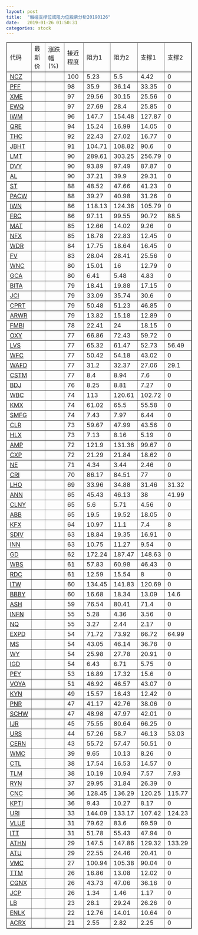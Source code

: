 ```yaml
---
layout: post
title:  "触碰支撑位或阻力位股票分析20190126"
date:   2019-01-26 01:50:31
categories: stock
---
```

<script type="text/javascript">
var stockList = []
stockList.push('gb_ncz');
stockList.push('gb_pff');
stockList.push('gb_xme');
stockList.push('gb_ewq');
stockList.push('gb_iwm');
stockList.push('gb_qre');
stockList.push('gb_thc');
stockList.push('gb_jbht');
stockList.push('gb_lmt');
stockList.push('gb_dvy');
stockList.push('gb_al');
stockList.push('gb_st');
stockList.push('gb_pacw');
stockList.push('gb_iwn');
stockList.push('gb_frc');
stockList.push('gb_mat');
stockList.push('gb_nfx');
stockList.push('gb_wdr');
stockList.push('gb_fv');
stockList.push('gb_wnc');
stockList.push('gb_gca');
stockList.push('gb_bita');
stockList.push('gb_jci');
stockList.push('gb_cprt');
stockList.push('gb_arwr');
stockList.push('gb_fmbi');
stockList.push('gb_oxy');
stockList.push('gb_lvs');
stockList.push('gb_wfc');
stockList.push('gb_wafd');
stockList.push('gb_cstm');
stockList.push('gb_bdj');
stockList.push('gb_wbc');
stockList.push('gb_kmx');
stockList.push('gb_smfg');
stockList.push('gb_clr');
stockList.push('gb_hlx');
stockList.push('gb_amp');
stockList.push('gb_cxp');
stockList.push('gb_ne');
stockList.push('gb_cri');
stockList.push('gb_lho');
stockList.push('gb_ann');
stockList.push('gb_clny');
stockList.push('gb_abb');
stockList.push('gb_kfx');
stockList.push('gb_sdiv');
stockList.push('gb_inn');
stockList.push('gb_gd');
stockList.push('gb_wbs');
stockList.push('gb_rdc');
stockList.push('gb_itw');
stockList.push('gb_bbby');
stockList.push('gb_ash');
stockList.push('gb_infn');
stockList.push('gb_nq');
stockList.push('gb_expd');
stockList.push('gb_ms');
stockList.push('gb_wy');
stockList.push('gb_igd');
stockList.push('gb_pey');
stockList.push('gb_voya');
stockList.push('gb_kyn');
stockList.push('gb_pnr');
stockList.push('gb_schw');
stockList.push('gb_ijr');
stockList.push('gb_urs');
stockList.push('gb_cern');
stockList.push('gb_wmc');
stockList.push('gb_ctl');
stockList.push('gb_tlm');
stockList.push('gb_ryn');
stockList.push('gb_cnc');
stockList.push('gb_kpti');
stockList.push('gb_uri');
stockList.push('gb_vlue');
stockList.push('gb_itt');
stockList.push('gb_athn');
stockList.push('gb_atu');
stockList.push('gb_vmc');
stockList.push('gb_ttm');
stockList.push('gb_cgnx');
stockList.push('gb_jcp');
stockList.push('gb_lb');
stockList.push('gb_enlk');
stockList.push('gb_acrx');
</script>
<table border="1">
 <tr>
 <td>代码</td>
 <td>最新价</td>
 <td>涨跌幅(%)</td>
 <td>接近程度</td>
 <td>阻力1</td>
 <td>阻力2</td>
 <td>支撑1</td>
 <td>支撑2</td>
</tr>
  <tr id="ncz" class="red">
  <td><a href="http://stock.finance.sina.com.cn/usstock/quotes/NCZ.html" target="_blank">NCZ</a></td><td></td><td></td><td>100</td><td>5.23</td><td>5.5</td><td>4.42</td><td>0</td></tr>
  <tr id="pff" class="red">
  <td><a href="http://stock.finance.sina.com.cn/usstock/quotes/PFF.html" target="_blank">PFF</a></td><td></td><td></td><td>98</td><td>35.9</td><td>36.14</td><td>33.35</td><td>0</td></tr>
  <tr id="xme" class="red">
  <td><a href="http://stock.finance.sina.com.cn/usstock/quotes/XME.html" target="_blank">XME</a></td><td></td><td></td><td>97</td><td>29.56</td><td>30.15</td><td>25.56</td><td>0</td></tr>
  <tr id="ewq" class="red">
  <td><a href="http://stock.finance.sina.com.cn/usstock/quotes/EWQ.html" target="_blank">EWQ</a></td><td></td><td></td><td>97</td><td>27.69</td><td>28.4</td><td>25.85</td><td>0</td></tr>
  <tr id="iwm" class="red">
  <td><a href="http://stock.finance.sina.com.cn/usstock/quotes/IWM.html" target="_blank">IWM</a></td><td></td><td></td><td>96</td><td>147.7</td><td>154.48</td><td>127.87</td><td>0</td></tr>
  <tr id="qre" class="red">
  <td><a href="http://stock.finance.sina.com.cn/usstock/quotes/QRE.html" target="_blank">QRE</a></td><td></td><td></td><td>94</td><td>15.24</td><td>16.99</td><td>14.05</td><td>0</td></tr>
  <tr id="thc" class="red">
  <td><a href="http://stock.finance.sina.com.cn/usstock/quotes/THC.html" target="_blank">THC</a></td><td></td><td></td><td>92</td><td>22.43</td><td>27.02</td><td>16.77</td><td>0</td></tr>
  <tr id="jbht" class="red">
  <td><a href="http://stock.finance.sina.com.cn/usstock/quotes/JBHT.html" target="_blank">JBHT</a></td><td></td><td></td><td>91</td><td>104.71</td><td>108.82</td><td>90.6</td><td>0</td></tr>
  <tr id="lmt" class="red">
  <td><a href="http://stock.finance.sina.com.cn/usstock/quotes/LMT.html" target="_blank">LMT</a></td><td></td><td></td><td>90</td><td>289.61</td><td>303.25</td><td>256.79</td><td>0</td></tr>
  <tr id="dvy" class="red">
  <td><a href="http://stock.finance.sina.com.cn/usstock/quotes/DVY.html" target="_blank">DVY</a></td><td></td><td></td><td>90</td><td>93.89</td><td>97.49</td><td>87.87</td><td>0</td></tr>
  <tr id="al" class="red">
  <td><a href="http://stock.finance.sina.com.cn/usstock/quotes/AL.html" target="_blank">AL</a></td><td></td><td></td><td>90</td><td>37.21</td><td>39.9</td><td>29.31</td><td>0</td></tr>
  <tr id="st" class="red">
  <td><a href="http://stock.finance.sina.com.cn/usstock/quotes/ST.html" target="_blank">ST</a></td><td></td><td></td><td>88</td><td>48.52</td><td>47.66</td><td>41.23</td><td>0</td></tr>
  <tr id="pacw" class="red">
  <td><a href="http://stock.finance.sina.com.cn/usstock/quotes/PACW.html" target="_blank">PACW</a></td><td></td><td></td><td>88</td><td>39.27</td><td>40.98</td><td>31.26</td><td>0</td></tr>
  <tr id="iwn" class="red">
  <td><a href="http://stock.finance.sina.com.cn/usstock/quotes/IWN.html" target="_blank">IWN</a></td><td></td><td></td><td>86</td><td>118.13</td><td>124.36</td><td>105.79</td><td>0</td></tr>
  <tr id="frc" class="green">
  <td><a href="http://stock.finance.sina.com.cn/usstock/quotes/FRC.html" target="_blank">FRC</a></td><td></td><td></td><td>86</td><td>97.11</td><td>99.55</td><td>90.72</td><td>88.5</td></tr>
  <tr id="mat" class="red">
  <td><a href="http://stock.finance.sina.com.cn/usstock/quotes/MAT.html" target="_blank">MAT</a></td><td></td><td></td><td>85</td><td>12.66</td><td>14.02</td><td>9.26</td><td>0</td></tr>
  <tr id="nfx" class="red">
  <td><a href="http://stock.finance.sina.com.cn/usstock/quotes/NFX.html" target="_blank">NFX</a></td><td></td><td></td><td>85</td><td>18.78</td><td>22.83</td><td>12.45</td><td>0</td></tr>
  <tr id="wdr" class="red">
  <td><a href="http://stock.finance.sina.com.cn/usstock/quotes/WDR.html" target="_blank">WDR</a></td><td></td><td></td><td>84</td><td>17.75</td><td>18.64</td><td>16.45</td><td>0</td></tr>
  <tr id="fv" class="red">
  <td><a href="http://stock.finance.sina.com.cn/usstock/quotes/FV.html" target="_blank">FV</a></td><td></td><td></td><td>83</td><td>28.04</td><td>28.41</td><td>25.56</td><td>0</td></tr>
  <tr id="wnc" class="red">
  <td><a href="http://stock.finance.sina.com.cn/usstock/quotes/WNC.html" target="_blank">WNC</a></td><td></td><td></td><td>80</td><td>15.01</td><td>16</td><td>12.79</td><td>0</td></tr>
  <tr id="gca" class="green">
  <td><a href="http://stock.finance.sina.com.cn/usstock/quotes/GCA.html" target="_blank">GCA</a></td><td></td><td></td><td>80</td><td>6.41</td><td>5.48</td><td>4.83</td><td>0</td></tr>
  <tr id="bita" class="red">
  <td><a href="http://stock.finance.sina.com.cn/usstock/quotes/BITA.html" target="_blank">BITA</a></td><td></td><td></td><td>79</td><td>18.41</td><td>19.88</td><td>17.15</td><td>0</td></tr>
  <tr id="jci" class="red">
  <td><a href="http://stock.finance.sina.com.cn/usstock/quotes/JCI.html" target="_blank">JCI</a></td><td></td><td></td><td>79</td><td>33.09</td><td>35.74</td><td>30.6</td><td>0</td></tr>
  <tr id="cprt" class="red">
  <td><a href="http://stock.finance.sina.com.cn/usstock/quotes/CPRT.html" target="_blank">CPRT</a></td><td></td><td></td><td>79</td><td>50.48</td><td>51.23</td><td>46.85</td><td>0</td></tr>
  <tr id="arwr" class="red">
  <td><a href="http://stock.finance.sina.com.cn/usstock/quotes/ARWR.html" target="_blank">ARWR</a></td><td></td><td></td><td>79</td><td>13.82</td><td>15.18</td><td>12.89</td><td>0</td></tr>
  <tr id="fmbi" class="red">
  <td><a href="http://stock.finance.sina.com.cn/usstock/quotes/FMBI.html" target="_blank">FMBI</a></td><td></td><td></td><td>78</td><td>22.41</td><td>24</td><td>18.15</td><td>0</td></tr>
  <tr id="oxy" class="red">
  <td><a href="http://stock.finance.sina.com.cn/usstock/quotes/OXY.html" target="_blank">OXY</a></td><td></td><td></td><td>77</td><td>66.86</td><td>72.43</td><td>59.72</td><td>0</td></tr>
  <tr id="lvs" class="green">
  <td><a href="http://stock.finance.sina.com.cn/usstock/quotes/LVS.html" target="_blank">LVS</a></td><td></td><td></td><td>77</td><td>65.32</td><td>61.47</td><td>52.73</td><td>56.49</td></tr>
  <tr id="wfc" class="red">
  <td><a href="http://stock.finance.sina.com.cn/usstock/quotes/WFC.html" target="_blank">WFC</a></td><td></td><td></td><td>77</td><td>50.42</td><td>54.18</td><td>43.02</td><td>0</td></tr>
  <tr id="wafd" class="green">
  <td><a href="http://stock.finance.sina.com.cn/usstock/quotes/WAFD.html" target="_blank">WAFD</a></td><td></td><td></td><td>77</td><td>31.2</td><td>32.37</td><td>27.06</td><td>29.1</td></tr>
  <tr id="cstm" class="red">
  <td><a href="http://stock.finance.sina.com.cn/usstock/quotes/CSTM.html" target="_blank">CSTM</a></td><td></td><td></td><td>77</td><td>8.4</td><td>8.94</td><td>7.6</td><td>0</td></tr>
  <tr id="bdj" class="green">
  <td><a href="http://stock.finance.sina.com.cn/usstock/quotes/BDJ.html" target="_blank">BDJ</a></td><td></td><td></td><td>76</td><td>8.25</td><td>8.81</td><td>7.27</td><td>0</td></tr>
  <tr id="wbc" class="red">
  <td><a href="http://stock.finance.sina.com.cn/usstock/quotes/WBC.html" target="_blank">WBC</a></td><td></td><td></td><td>74</td><td>113</td><td>120.61</td><td>102.72</td><td>0</td></tr>
  <tr id="kmx" class="red">
  <td><a href="http://stock.finance.sina.com.cn/usstock/quotes/KMX.html" target="_blank">KMX</a></td><td></td><td></td><td>74</td><td>61.02</td><td>65.5</td><td>55.58</td><td>0</td></tr>
  <tr id="smfg" class="red">
  <td><a href="http://stock.finance.sina.com.cn/usstock/quotes/SMFG.html" target="_blank">SMFG</a></td><td></td><td></td><td>74</td><td>7.43</td><td>7.97</td><td>6.44</td><td>0</td></tr>
  <tr id="clr" class="red">
  <td><a href="http://stock.finance.sina.com.cn/usstock/quotes/CLR.html" target="_blank">CLR</a></td><td></td><td></td><td>73</td><td>59.67</td><td>47.99</td><td>43.56</td><td>0</td></tr>
  <tr id="hlx" class="red">
  <td><a href="http://stock.finance.sina.com.cn/usstock/quotes/HLX.html" target="_blank">HLX</a></td><td></td><td></td><td>73</td><td>7.13</td><td>8.16</td><td>5.19</td><td>0</td></tr>
  <tr id="amp" class="red">
  <td><a href="http://stock.finance.sina.com.cn/usstock/quotes/AMP.html" target="_blank">AMP</a></td><td></td><td></td><td>72</td><td>121.9</td><td>131.36</td><td>99.67</td><td>0</td></tr>
  <tr id="cxp" class="red">
  <td><a href="http://stock.finance.sina.com.cn/usstock/quotes/CXP.html" target="_blank">CXP</a></td><td></td><td></td><td>72</td><td>21.29</td><td>21.84</td><td>18.62</td><td>0</td></tr>
  <tr id="ne" class="red">
  <td><a href="http://stock.finance.sina.com.cn/usstock/quotes/NE.html" target="_blank">NE</a></td><td></td><td></td><td>71</td><td>4.34</td><td>3.44</td><td>2.46</td><td>0</td></tr>
  <tr id="cri" class="red">
  <td><a href="http://stock.finance.sina.com.cn/usstock/quotes/CRI.html" target="_blank">CRI</a></td><td></td><td></td><td>70</td><td>86.17</td><td>84.51</td><td>77</td><td>0</td></tr>
  <tr id="lho" class="green">
  <td><a href="http://stock.finance.sina.com.cn/usstock/quotes/LHO.html" target="_blank">LHO</a></td><td></td><td></td><td>69</td><td>33.96</td><td>34.88</td><td>31.46</td><td>31.32</td></tr>
  <tr id="ann" class="red">
  <td><a href="http://stock.finance.sina.com.cn/usstock/quotes/ANN.html" target="_blank">ANN</a></td><td></td><td></td><td>65</td><td>45.43</td><td>46.13</td><td>38</td><td>41.99</td></tr>
  <tr id="clny" class="green">
  <td><a href="http://stock.finance.sina.com.cn/usstock/quotes/CLNY.html" target="_blank">CLNY</a></td><td></td><td></td><td>65</td><td>5.6</td><td>5.71</td><td>4.56</td><td>0</td></tr>
  <tr id="abb" class="red">
  <td><a href="http://stock.finance.sina.com.cn/usstock/quotes/ABB.html" target="_blank">ABB</a></td><td></td><td></td><td>65</td><td>19.5</td><td>19.52</td><td>18.05</td><td>0</td></tr>
  <tr id="kfx" class="green">
  <td><a href="http://stock.finance.sina.com.cn/usstock/quotes/KFX.html" target="_blank">KFX</a></td><td></td><td></td><td>64</td><td>10.97</td><td>11.1</td><td>7.4</td><td>8</td></tr>
  <tr id="sdiv" class="green">
  <td><a href="http://stock.finance.sina.com.cn/usstock/quotes/SDIV.html" target="_blank">SDIV</a></td><td></td><td></td><td>63</td><td>18.84</td><td>19.35</td><td>16.91</td><td>0</td></tr>
  <tr id="inn" class="red">
  <td><a href="http://stock.finance.sina.com.cn/usstock/quotes/INN.html" target="_blank">INN</a></td><td></td><td></td><td>63</td><td>10.75</td><td>11.27</td><td>9.54</td><td>0</td></tr>
  <tr id="gd" class="red">
  <td><a href="http://stock.finance.sina.com.cn/usstock/quotes/GD.html" target="_blank">GD</a></td><td></td><td></td><td>62</td><td>172.24</td><td>187.47</td><td>148.63</td><td>0</td></tr>
  <tr id="wbs" class="red">
  <td><a href="http://stock.finance.sina.com.cn/usstock/quotes/WBS.html" target="_blank">WBS</a></td><td></td><td></td><td>61</td><td>57.83</td><td>60.98</td><td>46.43</td><td>0</td></tr>
  <tr id="rdc" class="red">
  <td><a href="http://stock.finance.sina.com.cn/usstock/quotes/RDC.html" target="_blank">RDC</a></td><td></td><td></td><td>61</td><td>12.59</td><td>15.54</td><td>8</td><td>0</td></tr>
  <tr id="itw" class="red">
  <td><a href="http://stock.finance.sina.com.cn/usstock/quotes/ITW.html" target="_blank">ITW</a></td><td></td><td></td><td>60</td><td>134.45</td><td>141.83</td><td>120.69</td><td>0</td></tr>
  <tr id="bbby" class="green">
  <td><a href="http://stock.finance.sina.com.cn/usstock/quotes/BBBY.html" target="_blank">BBBY</a></td><td></td><td></td><td>60</td><td>16.68</td><td>18.34</td><td>13.09</td><td>14.6</td></tr>
  <tr id="ash" class="red">
  <td><a href="http://stock.finance.sina.com.cn/usstock/quotes/ASH.html" target="_blank">ASH</a></td><td></td><td></td><td>59</td><td>76.54</td><td>80.41</td><td>71.4</td><td>0</td></tr>
  <tr id="infn" class="green">
  <td><a href="http://stock.finance.sina.com.cn/usstock/quotes/INFN.html" target="_blank">INFN</a></td><td></td><td></td><td>55</td><td>5.28</td><td>4.36</td><td>3.56</td><td>0</td></tr>
  <tr id="nq" class="green">
  <td><a href="http://stock.finance.sina.com.cn/usstock/quotes/NQ.html" target="_blank">NQ</a></td><td></td><td></td><td>55</td><td>3.27</td><td>2.44</td><td>2.17</td><td>0</td></tr>
  <tr id="expd" class="green">
  <td><a href="http://stock.finance.sina.com.cn/usstock/quotes/EXPD.html" target="_blank">EXPD</a></td><td></td><td></td><td>54</td><td>71.72</td><td>73.92</td><td>66.72</td><td>64.99</td></tr>
  <tr id="ms" class="red">
  <td><a href="http://stock.finance.sina.com.cn/usstock/quotes/MS.html" target="_blank">MS</a></td><td></td><td></td><td>54</td><td>43.05</td><td>46.14</td><td>36.78</td><td>0</td></tr>
  <tr id="wy" class="red">
  <td><a href="http://stock.finance.sina.com.cn/usstock/quotes/WY.html" target="_blank">WY</a></td><td></td><td></td><td>54</td><td>25.98</td><td>27.78</td><td>20.91</td><td>0</td></tr>
  <tr id="igd" class="red">
  <td><a href="http://stock.finance.sina.com.cn/usstock/quotes/IGD.html" target="_blank">IGD</a></td><td></td><td></td><td>54</td><td>6.43</td><td>6.71</td><td>5.75</td><td>0</td></tr>
  <tr id="pey" class="red">
  <td><a href="http://stock.finance.sina.com.cn/usstock/quotes/PEY.html" target="_blank">PEY</a></td><td></td><td></td><td>53</td><td>16.89</td><td>17.32</td><td>15.6</td><td>0</td></tr>
  <tr id="voya" class="green">
  <td><a href="http://stock.finance.sina.com.cn/usstock/quotes/VOYA.html" target="_blank">VOYA</a></td><td></td><td></td><td>51</td><td>46.92</td><td>46.57</td><td>43.07</td><td>0</td></tr>
  <tr id="kyn" class="red">
  <td><a href="http://stock.finance.sina.com.cn/usstock/quotes/KYN.html" target="_blank">KYN</a></td><td></td><td></td><td>49</td><td>15.57</td><td>16.43</td><td>12.42</td><td>0</td></tr>
  <tr id="pnr" class="red">
  <td><a href="http://stock.finance.sina.com.cn/usstock/quotes/PNR.html" target="_blank">PNR</a></td><td></td><td></td><td>47</td><td>41.17</td><td>42.76</td><td>38.06</td><td>0</td></tr>
  <tr id="schw" class="red">
  <td><a href="http://stock.finance.sina.com.cn/usstock/quotes/SCHW.html" target="_blank">SCHW</a></td><td></td><td></td><td>47</td><td>48.98</td><td>47.97</td><td>42.01</td><td>0</td></tr>
  <tr id="ijr" class="green">
  <td><a href="http://stock.finance.sina.com.cn/usstock/quotes/IJR.html" target="_blank">IJR</a></td><td></td><td></td><td>45</td><td>75.55</td><td>80.64</td><td>66.25</td><td>0</td></tr>
  <tr id="urs" class="green">
  <td><a href="http://stock.finance.sina.com.cn/usstock/quotes/URS.html" target="_blank">URS</a></td><td></td><td></td><td>44</td><td>57.26</td><td>58.7</td><td>46.13</td><td>53.03</td></tr>
  <tr id="cern" class="red">
  <td><a href="http://stock.finance.sina.com.cn/usstock/quotes/CERN.html" target="_blank">CERN</a></td><td></td><td></td><td>43</td><td>55.72</td><td>57.47</td><td>50.51</td><td>0</td></tr>
  <tr id="wmc" class="red">
  <td><a href="http://stock.finance.sina.com.cn/usstock/quotes/WMC.html" target="_blank">WMC</a></td><td></td><td></td><td>39</td><td>9.65</td><td>10.13</td><td>8.26</td><td>0</td></tr>
  <tr id="ctl" class="green">
  <td><a href="http://stock.finance.sina.com.cn/usstock/quotes/CTL.html" target="_blank">CTL</a></td><td></td><td></td><td>38</td><td>17.54</td><td>16.53</td><td>14.57</td><td>0</td></tr>
  <tr id="tlm" class="green">
  <td><a href="http://stock.finance.sina.com.cn/usstock/quotes/TLM.html" target="_blank">TLM</a></td><td></td><td></td><td>38</td><td>10.19</td><td>10.94</td><td>7.57</td><td>7.93</td></tr>
  <tr id="ryn" class="red">
  <td><a href="http://stock.finance.sina.com.cn/usstock/quotes/RYN.html" target="_blank">RYN</a></td><td></td><td></td><td>37</td><td>29.95</td><td>31.84</td><td>26.39</td><td>0</td></tr>
  <tr id="cnc" class="green">
  <td><a href="http://stock.finance.sina.com.cn/usstock/quotes/CNC.html" target="_blank">CNC</a></td><td></td><td></td><td>36</td><td>128.45</td><td>136.29</td><td>120.25</td><td>115.77</td></tr>
  <tr id="kpti" class="red">
  <td><a href="http://stock.finance.sina.com.cn/usstock/quotes/KPTI.html" target="_blank">KPTI</a></td><td></td><td></td><td>36</td><td>9.43</td><td>10.27</td><td>8.17</td><td>0</td></tr>
  <tr id="uri" class="green">
  <td><a href="http://stock.finance.sina.com.cn/usstock/quotes/URI.html" target="_blank">URI</a></td><td></td><td></td><td>33</td><td>144.09</td><td>133.17</td><td>107.42</td><td>124.23</td></tr>
  <tr id="vlue" class="red">
  <td><a href="http://stock.finance.sina.com.cn/usstock/quotes/VLUE.html" target="_blank">VLUE</a></td><td></td><td></td><td>31</td><td>79.62</td><td>83.6</td><td>69.59</td><td>0</td></tr>
  <tr id="itt" class="red">
  <td><a href="http://stock.finance.sina.com.cn/usstock/quotes/ITT.html" target="_blank">ITT</a></td><td></td><td></td><td>31</td><td>51.78</td><td>55.43</td><td>47.94</td><td>0</td></tr>
  <tr id="athn" class="green">
  <td><a href="http://stock.finance.sina.com.cn/usstock/quotes/ATHN.html" target="_blank">ATHN</a></td><td></td><td></td><td>29</td><td>147.5</td><td>147.86</td><td>129.32</td><td>133.29</td></tr>
  <tr id="atu" class="red">
  <td><a href="http://stock.finance.sina.com.cn/usstock/quotes/ATU.html" target="_blank">ATU</a></td><td></td><td></td><td>29</td><td>22.55</td><td>24.46</td><td>20.41</td><td>0</td></tr>
  <tr id="vmc" class="red">
  <td><a href="http://stock.finance.sina.com.cn/usstock/quotes/VMC.html" target="_blank">VMC</a></td><td></td><td></td><td>27</td><td>100.94</td><td>105.38</td><td>90.04</td><td>0</td></tr>
  <tr id="ttm" class="green">
  <td><a href="http://stock.finance.sina.com.cn/usstock/quotes/TTM.html" target="_blank">TTM</a></td><td></td><td></td><td>26</td><td>16.86</td><td>13.08</td><td>12.02</td><td>0</td></tr>
  <tr id="cgnx" class="red">
  <td><a href="http://stock.finance.sina.com.cn/usstock/quotes/CGNX.html" target="_blank">CGNX</a></td><td></td><td></td><td>26</td><td>43.73</td><td>47.06</td><td>36.16</td><td>0</td></tr>
  <tr id="jcp" class="green">
  <td><a href="http://stock.finance.sina.com.cn/usstock/quotes/JCP.html" target="_blank">JCP</a></td><td></td><td></td><td>26</td><td>1.34</td><td>1.46</td><td>1.17</td><td>0</td></tr>
  <tr id="lb" class="red">
  <td><a href="http://stock.finance.sina.com.cn/usstock/quotes/LB.html" target="_blank">LB</a></td><td></td><td></td><td>23</td><td>28.1</td><td>29.24</td><td>26.26</td><td>0</td></tr>
  <tr id="enlk" class="red">
  <td><a href="http://stock.finance.sina.com.cn/usstock/quotes/ENLK.html" target="_blank">ENLK</a></td><td></td><td></td><td>22</td><td>12.76</td><td>14.01</td><td>10.64</td><td>0</td></tr>
  <tr id="acrx" class="red">
  <td><a href="http://stock.finance.sina.com.cn/usstock/quotes/ACRX.html" target="_blank">ACRX</a></td><td></td><td></td><td>21</td><td>2.55</td><td>2.82</td><td>2.25</td><td>0</td></tr>
</table>
